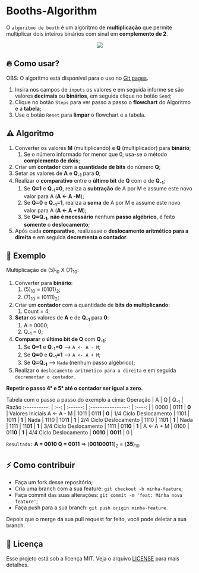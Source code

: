 # Booths-Algorithm

O `algoritmo de booth` é um algoritmo de **multiplicação** que permite multiplicar dois inteiros binários com sinal em **complemento de 2**.

<p align="center">
<img src="https://media.giphy.com/media/jreTYj0mBoa92xDPZC/giphy.gif" />
</p>


## 🔥 Como usar?
  OBS: O algoritmo está disponível para o uso no [Git pages](https://alfredosavi.github.io/Booths-Algorithm/).
  1. Insira nos campos de `inputs` os valores e em seguida informe se são valores **decimais** ou **binários**, em seguida clique no botão `Send`;
  2. Clique no botão `Steps` para ver passo a passo o **flowchart** do Algoritmo e a **tabela**;
  3. Use o botão `Reset` para **limpar** o flowchart e a tabela.


## :warning: Algoritmo
  1. Converter os valores **M** (multiplicando) e **Q** (multiplicador) para **binário**;
      1. Se o número informado for menor que 0, usa-se o método **complemento de dois**;
  2. Criar um **contador** com a **quantidade de bits** do número **Q**;
  3. Setar os valores de **A** e **Q<sub>-1</sub>** para **0**;
  3. Realizar o **comparativo** entre o **último bit** de **Q** com o de **Q<sub>-1</sub>**;
      1. Se **Q=1** e **Q<sub>-1</sub>=0**, realiza a **subtração** de A por M e assume este novo valor para A (**A <- A -M**);
      2. Se **Q=0** e **Q<sub>-1</sub>=1**, realiza a **soma** de A por M e assume este novo valor para A (**A <- A + M**);
      3. Se **Q=Q<sub>-1</sub>**, **não é necessário** nenhum **passo algébrico**, é feito **somente** o **deslocamento**;
  4. Após cada **comparativo**, realizasse o **deslocamento aritmético para a direita** e em seguida **decrementa o contador**.
  

## :hammer: Exemplo

Multiplicação de (5)<sub>10</sub> X (7)<sub>10</sub>:

1. Converter para **binário**:
    1. (5)<sub>10</sub> = (0101)<sub>2</sub>;
    2. (7)<sub>10</sub> = (0111)<sub>2</sub>;
2. Criar um **contador** com a quantidade de **bits do multiplicando**:
    1. Count = 4;
3. **Setar** os valores de **A** e de **Q<sub>-1</sub>** para **0**:
    1. A = 0000;
    2. Q<sub>-1</sub> = 0;
4. **Comparar** o **último bit de Q** com **Q<sub>-1</sub>**:
    1. Se **Q=1** e **Q<sub>-1</sub>=0** --> `A <- A - M`;
    2. Se **Q=0** e **Q<sub>-1</sub>=1** --> `A <- A + M`;
    3. Se **Q=Q<sub>-1</sub>** --> `Nada` (nenhum passo algébrico);
5. Realizar o `deslocamento aritmético para a direita` e em seguida `decrementar o contador.`

**Repetir o passo 4° e 5° até o contador ser igual a zero.**
    
    
Tabela com o passo a passo do exemplo a cima:
Operação     |  A   |  Q       | Q<sub>-1</sub>     | Razão
:----------: | :--: | :------: | :----------------: | :----:
|            | 0000 | 011**1** | **0**              | Valores Iniciais
A <- A - M   | 1011 | 011**1** | **0**              | 1/4 Ciclo
Deslocamento | 1101 | 101**1** | **1**              | 
Nada         | 1110 | 101**1** | **1**              | 2/4 Ciclo
Deslocamento | 1110 | 110**1** | **1**              | 
Nada         | 1111 | 110**1** | **1**              | 3/4 Ciclo
Deslocamento | 1111 | 011**0** | **1**              | 
A <- A + M   | 0100 | 011**0** | **1**              | 4/4 Ciclo
Deslocamento | **0010** | **0011** | 0              | 

`Resultado:` **A = 0010 Q = 0011** => (**00100011**)<sub>2</sub> = (**35**)<sub>10</sub>


## ⚡️ Como contribuir

- Faça um fork desse repositório;
- Cria uma branch com a sua feature: `git checkout -b minha-feature`;
- Faça commit das suas alterações: `git commit -m 'feat: Minha nova feature'`;
- Faça push para a sua branch: `git push origin minha-feature`.

Depois que o merge da sua pull request for feito, você pode deletar a sua branch.


## :memo: Licença

Esse projeto está sob a licença MIT. Veja o arquivo [LICENSE](LICENSE) para mais detalhes.
